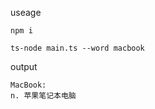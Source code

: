  useage

 ````
 npm i
 ````

 ````
 ts-node main.ts --word macbook
 ````

 output 

 ````
MacBook:
 n. 苹果笔记本电脑
 ````